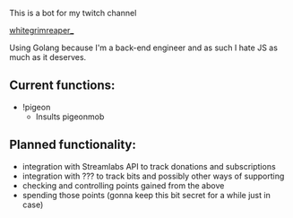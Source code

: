 This is a bot for my twitch channel

[whitegrimreaper_](https://twitch.tv/whitegrimreaper_)

Using Golang because I'm a back-end engineer and as such I hate JS as much as it deserves.

## Current functions:
 - !pigeon
    - Insults pigeonmob

## Planned functionality:
 - integration with Streamlabs API to track donations and subscriptions
 - integration with ??? to track bits and possibly other ways of supporting
 - checking and controlling points gained from the above
 - spending those points (gonna keep this bit secret for a while just in case)